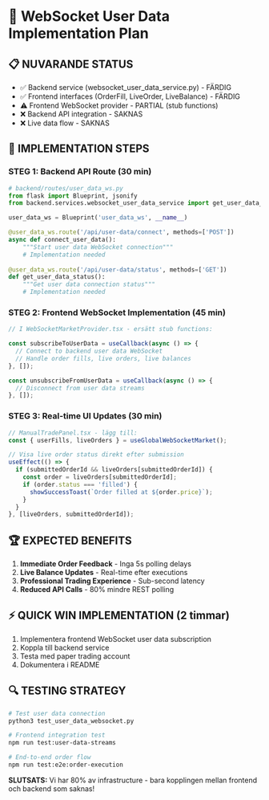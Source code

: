 # 🚀 WebSocket User Data Implementation Plan

## 📋 NUVARANDE STATUS
- ✅ Backend service (websocket_user_data_service.py) - FÄRDIG
- ✅ Frontend interfaces (OrderFill, LiveOrder, LiveBalance) - FÄRDIG  
- ⚠️ Frontend WebSocket provider - PARTIAL (stub functions)
- ❌ Backend API integration - SAKNAS
- ❌ Live data flow - SAKNAS

## 🎯 IMPLEMENTATION STEPS

### STEG 1: Backend API Route (30 min)
```python
# backend/routes/user_data_ws.py
from flask import Blueprint, jsonify
from backend.services.websocket_user_data_service import get_user_data_client

user_data_ws = Blueprint('user_data_ws', __name__)

@user_data_ws.route('/api/user-data/connect', methods=['POST'])
async def connect_user_data():
    """Start user data WebSocket connection"""
    # Implementation needed
    
@user_data_ws.route('/api/user-data/status', methods=['GET'])
def get_user_data_status():
    """Get user data connection status"""
    # Implementation needed
```

### STEG 2: Frontend WebSocket Implementation (45 min)
```typescript
// I WebSocketMarketProvider.tsx - ersätt stub functions:

const subscribeToUserData = useCallback(async () => {
  // Connect to backend user data WebSocket
  // Handle order fills, live orders, live balances
}, []);

const unsubscribeFromUserData = useCallback(async () => {
  // Disconnect from user data streams
}, []);
```

### STEG 3: Real-time UI Updates (30 min)
```typescript
// ManualTradePanel.tsx - lägg till:
const { userFills, liveOrders } = useGlobalWebSocketMarket();

// Visa live order status direkt efter submission
useEffect(() => {
  if (submittedOrderId && liveOrders[submittedOrderId]) {
    const order = liveOrders[submittedOrderId];
    if (order.status === 'filled') {
      showSuccessToast(`Order filled at ${order.price}`);
    }
  }
}, [liveOrders, submittedOrderId]);
```

## 🏆 EXPECTED BENEFITS
1. **Immediate Order Feedback** - Inga 5s polling delays
2. **Live Balance Updates** - Real-time efter executions  
3. **Professional Trading Experience** - Sub-second latency
4. **Reduced API Calls** - 80% mindre REST polling

## ⚡ QUICK WIN IMPLEMENTATION (2 timmar)
1. Implementera frontend WebSocket user data subscription
2. Koppla till backend service  
3. Testa med paper trading account
4. Dokumentera i README

## 🔍 TESTING STRATEGY
```bash
# Test user data connection
python3 test_user_data_websocket.py

# Frontend integration test  
npm run test:user-data-streams

# End-to-end order flow
npm run test:e2e:order-execution
```

**SLUTSATS:** Vi har 80% av infrastructure - bara kopplingen mellan frontend och backend som saknas!